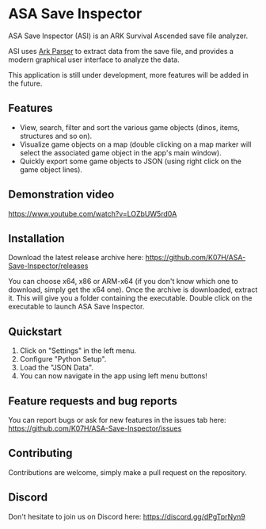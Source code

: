 # ASA Save Inspector
ASA Save Inspector (ASI) is an ARK Survival Ascended save file analyzer.

ASI uses [Ark Parser](https://github.com/VincentHenauGithub/ark-save-parser) to extract data from the save file, and provides a modern graphical user interface to analyze the data.

This application is still under development, more features will be added in the future.

## Features
- View, search, filter and sort the various game objects (dinos, items, structures and so on).
- Visualize game objects on a map (double clicking on a map marker will select the associated game object in the app's main window).
- Quickly export some game objects to JSON (using right click on the game object lines).

## Demonstration video
https://www.youtube.com/watch?v=LOZbUW5rd0A

## Installation
Download the latest release archive here: https://github.com/K07H/ASA-Save-Inspector/releases

You can choose x64, x86 or ARM-x64 (if you don't know which one to download, simply get the x64 one).
Once the archive is downloaded, extract it. This will give you a folder containing the executable.
Double click on the executable to launch ASA Save Inspector.

## Quickstart
1. Click on "Settings" in the left menu.
2. Configure "Python Setup".
3. Load the "JSON Data".
4. You can now navigate in the app using left menu buttons!

## Feature requests and bug reports
You can report bugs or ask for new features in the issues tab here: https://github.com/K07H/ASA-Save-Inspector/issues

## Contributing
Contributions are welcome, simply make a pull request on the repository.

## Discord
Don't hesitate to join us on Discord here: https://discord.gg/dPgTprNyn9
